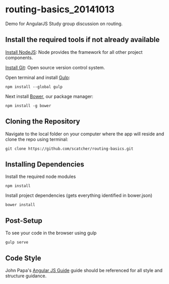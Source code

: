 routing-basics_20141013
======================

Demo for AngularJS Study group discussion on routing.


Install the required tools if not already available
---------
[Install NodeJS](http://nodejs.org/): 
Node provides the framework for all other project components.

[Install Git](http://git-scm.com/): 
Open source version control system.

Open terminal and install [Gulp](http://gulpjs.com/):

    npm install --global gulp
    
Next install [Bower](http://bower.io/), our package manager:

    npm install -g bower

Cloning the Repository
---------
Navigate to the local folder on your computer where the app will reside and clone the repo using terminal:

    git clone https://github.com/scatcher/routing-basics.git

Installing Dependencies
---------
Install the required node modules

    npm install

Install project dependencies (gets everything identified in bower.json)

    bower install

Post-Setup
---------
To see your code in the browser using gulp

    gulp serve
       
      
Code Style
---------
John Papa's [Angular JS Guide](https://github.com/johnpapa/angularjs-styleguide) guide should be referenced for all
style and structure guidance.

